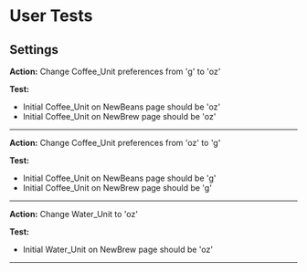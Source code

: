 # User Tests
## Settings
**Action:** 
Change Coffee_Unit preferences from 'g' to 'oz'

**Test:**
- Initial Coffee_Unit on NewBeans page should be 'oz' 
- Initial Coffee_Unit on NewBrew page should be 'oz'
---
**Action:** 
Change Coffee_Unit preferences from 'oz' to 'g'

**Test:**
- Initial Coffee_Unit on NewBeans page should be 'g'
- Initial Coffee_Unit on NewBrew page should be 'g'
---
**Action:**
Change Water_Unit to 'oz'

**Test:**
- Initial Water_Unit on NewBrew page should be 'oz'
--- 
